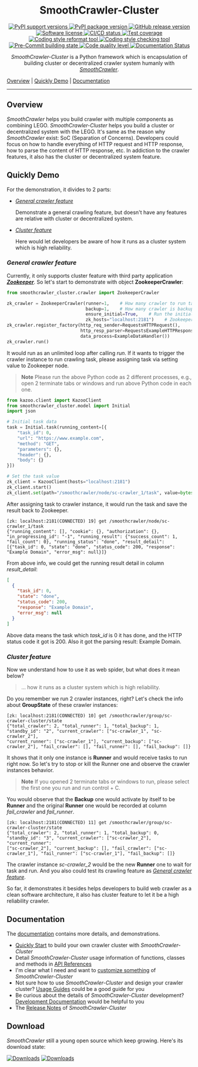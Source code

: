 <h1 align="center">
  SmoothCrawler-Cluster
</h1>

<p align="center">
  <a href="https://pypi.org/project/SmoothCrawler-Cluster">
    <img src="https://img.shields.io/pypi/pyversions/SmoothCrawler-Cluster.svg?logo=python&logoColor=FBE072" alt="PyPI support versions">
  </a>
  <a href="https://pypi.org/project/SmoothCrawler-Cluster">
    <img src="https://img.shields.io/pypi/v/SmoothCrawler-Cluster?color=%23099cec&amp;label=PyPI&amp;logo=pypi&amp;logoColor=white" alt="PyPI package version">
  </a>
  <a href="https://github.com/Chisanan232/SmoothCrawler-Cluster/releases">
    <img src="https://img.shields.io/github/release/Chisanan232/SmoothCrawler-Cluster.svg?label=Release&amp;logo=github&color=orange" alt="GitHub release version">
  </a>
  <a href="https://opensource.org/licenses/Apache-2.0">
    <img src="https://img.shields.io/badge/License-Apache%202.0-blue.svg?logo=apache" alt="Software license">
  </a>
  <a href="https://github.com/Chisanan232/SmoothCrawler-Cluster/actions/workflows/ci-cd.yml">
    <img src="https://github.com/Chisanan232/SmoothCrawler-Cluster/actions/workflows/ci-cd.yml/badge.svg" alt="CI/CD status">
  </a>
  <a href="https://codecov.io/gh/Chisanan232/SmoothCrawler-Cluster">
    <img src="https://codecov.io/gh/Chisanan232/SmoothCrawler-Cluster/branch/master/graph/badge.svg?token=H34TPZQXYL" alt="Test coverage">
  </a>
  <a href="https://github.com/psf/black">
    <img src="https://img.shields.io/badge/code%20style-black-000000.svg" alt="Coding style reformat tool">
  </a>
  <a href="https://github.com/PyCQA/pylint">
    <img src="https://img.shields.io/badge/linting-pylint-yellowgreen" alt="Coding style checking tool">
  </a>
  <a href="https://results.pre-commit.ci/latest/github/Chisanan232/SmoothCrawler-Cluster/master">
    <img src="https://results.pre-commit.ci/badge/github/Chisanan232/SmoothCrawler-Cluster/master.svg" alt="Pre-Commit building state">
  </a>
  <a href="https://www.codacy.com/gh/Chisanan232/SmoothCrawler-Cluster/dashboard?utm_source=github.com&amp;utm_medium=referral&amp;utm_content=Chisanan232/SmoothCrawler-Cluster&amp;utm_campaign=Badge_Grade">
    <img src="https://app.codacy.com/project/badge/Grade/171272bee2594687964f1f4473628a0f" alt="Code quality level">
  </a>
  <a href='https://smoothcrawler-cluster.readthedocs.io/en/latest/?badge=latest'>
      <img src='https://readthedocs.org/projects/smoothcrawler-cluster/badge/?version=latest' alt='Documentation Status' />
  </a>

</p>

<p align="center">
  <em>SmoothCrawler-Cluster</em> is a Python framework which is encapsulation of building cluster or decentralized crawler system
  humanly with <a href="https://github.com/Chisanan232/smoothcrawler"><em>SmoothCrawler</em></a>.
</p>

<p align="center">

[Overview](#overview) | [Quickly Demo](#quickly-demo) | [Documentation](#documentation)

</p>
<hr>


## Overview

*SmoothCrawler* helps you build crawler with multiple components as combining LEGO. *SmoothCrawler-Cluster* helps you build
a cluster or decentralized system with the LEGO. It's same as the reason why *SmoothCrawler* exist: SoC (Separation of Concerns).
Developers could focus on how to handle everything of HTTP request and HTTP response, how to parse the content of HTTP response, etc.
In addiction to the crawler features, it also has the cluster or decentralized system feature.

## Quickly Demo

For the demonstration, it divides to 2 parts:

* [_General crawler feature_](#general-crawler-feature)

    Demonstrate a general crawling feature, but doesn't have any features are relative with cluster or decentralized system.

* [_Cluster feature_](#cluster-feature)

    Here would let developers be aware of how it runs as a cluster system which is high reliability.

### _General crawler feature_

Currently, it only supports cluster feature with third party application [**_Zookeeper_**](https://zookeeper.apache.org/documentation.html).
So let's start to demonstrate with object **ZookeeperCrawler**:

```python
from smoothcrawler_cluster.crawler import ZookeeperCrawler

zk_crawler = ZookeeperCrawler(runner=1,    # How many crawler to run task
                              backup=1,    # How many crawler is backup of runner
                              ensure_initial=True,    # Run the initial process first
                              zk_hosts="localhost:2181")    # Zookeeper hosts
zk_crawler.register_factory(http_req_sender=RequestsHTTPRequest(),
                            http_resp_parser=RequestsExampleHTTPResponseParser(),
                            data_process=ExampleDataHandler())
zk_crawler.run()
```

It would run as an unlimited loop after calling *run*. If it wants to trigger the crawler instance to run crawling task,
please assigning task via setting value to Zookeeper node.

> **Note**
> Please run the above Python code as 2 different processes, e.g., open 2 terminate tabs or windows and run above Python
> code in each one.

```python
from kazoo.client import KazooClient
from smoothcrawler_cluster.model import Initial
import json

# Initial task data
task = Initial.task(running_content=[{
    "task_id": 0,
    "url": "https://www.example.com",
    "method": "GET",
    "parameters": {},
    "header": {},
    "body": {}
}])

# Set the task value
zk_client = KazooClient(hosts="localhost:2181")
zk_client.start()
zk_client.set(path="/smoothcrawler/node/sc-crawler_1/task", value=bytes(json.dumps(task.to_readable_object()), "utf-8"))
```

After assigning task to crawler instance, it would run the task and save the result back to Zookeeper.

```shell
[zk: localhost:2181(CONNECTED) 19] get /smoothcrawler/node/sc-crawler_1/task
{"running_content": [], "cookie": {}, "authorization": {}, "in_progressing_id": "-1", "running_result": {"success_count": 1,
"fail_count": 0}, "running_status": "done", "result_detail": [{"task_id": 0, "state": "done", "status_code": 200, "response":
"Example Domain", "error_msg": null}]}
```

From above info, we could get the running result detail in column *result_detail*:

```json
[
  {
    "task_id": 0,
    "state": "done",
    "status_code": 200,
    "response": "Example Domain",
    "error_msg": null
  }
]
```

Above data means the task which *task_id* is 0 it has done, and the HTTP status code it got is 200. Also it got the parsing
result: Example Domain.

### _Cluster feature_

Now we understand how to use it as web spider, but what does it mean below?

> ... how it runs as a cluster system which is high reliability.

Do you remember we run 2 crawler instances, right? Let's check the info about **GroupState** of these crawler instances:

```shell
[zk: localhost:2181(CONNECTED) 10] get /smoothcrawler/group/sc-crawler-cluster/state
{"total_crawler": 2, "total_runner": 1, "total_backup": 1, "standby_id": "2", "current_crawler": ["sc-crawler_1", "sc-crawler_2"],
"current_runner": ["sc-crawler_1"], "current_backup": ["sc-crawler_2"], "fail_crawler": [], "fail_runner": [], "fail_backup": []}
```

It shows that it only one instance is **Runner** and would receive tasks to run right now. So let's try to stop or kill the
Runner one and observe the crawler instances behavior.

> **Note**
> If you opened 2 terminate tabs or windows to run, please select the first one you run and run control + C.

You would observe that the **Backup** one would activate by itself to be **Runner** and the original **Runner** one would
be recorded at column *fail_crawler* and *fail_runner*.

```shell
[zk: localhost:2181(CONNECTED) 11] get /smoothcrawler/group/sc-crawler-cluster/state
{"total_crawler": 2, "total_runner": 1, "total_backup": 0, "standby_id": "3", "current_crawler": ["sc-crawler_2"], "current_runner":
["sc-crawler_2"], "current_backup": [], "fail_crawler": ["sc-crawler_1"], "fail_runner": ["sc-crawler_1"], "fail_backup": []}
```

The crawler instance *sc-crawler_2* would be the new **Runner** one to wait for task and run. And you also could test its
crawling feature as [_General crawler feature_](#general-crawler-feature).

So far, it demonstrates it besides helps developers to build web crawler as a clean software architecture, it also has cluster
feature to let it be a high reliability crawler.


## Documentation

The [documentation](https://smoothcrawler-cluster.readthedocs.io) contains more details, and demonstrations.

* [Quickly Start](https://smoothcrawler-cluster.readthedocs.io/en/master/quickly_start.html) to build your own crawler cluster with *SmoothCrawler-Cluster*
* Detail *SmoothCrawler-Cluster* usage information of functions, classes and methods in [API References](https://smoothcrawler-cluster.readthedocs.io/en/master/index.html#api-reference)
* I'm clear what I need and want to [customize something](https://smoothcrawler-cluster.readthedocs.io/en/master/advanced_usage/index.html) of *SmoothCrawler-Cluster*
* Not sure how to use *SmoothCrawler-Cluster* and design your crawler cluster? [Usage Guides](https://smoothcrawler-cluster.readthedocs.io/en/master/index.html#usage-guides) could be a good guide for you
* Be curious about the details of *SmoothCrawler-Cluster* development? [Development Documentation](https://smoothcrawler-cluster.readthedocs.io/en/master/index.html#development-documentation) would be helpful to you
* The [Release Notes](https://smoothcrawler-cluster.readthedocs.io/en/master/index.html#change-logs) of *SmoothCrawler-Cluster*


## Download

*SmoothCrawler* still a young open source which keep growing. Here's its download state:

[![Downloads](https://pepy.tech/badge/smoothcrawler-cluster)](https://pepy.tech/project/smoothcrawler-cluster)
[![Downloads](https://pepy.tech/badge/smoothcrawler-cluster/month)](https://pepy.tech/project/smoothcrawler-cluster)
